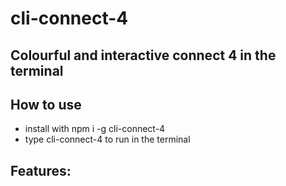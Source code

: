 # cli-connect-4

## Colourful and interactive connect 4 in the terminal

## How to use
- install with npm i -g cli-connect-4 
- type cli-connect-4 to run in the terminal


## Features:
